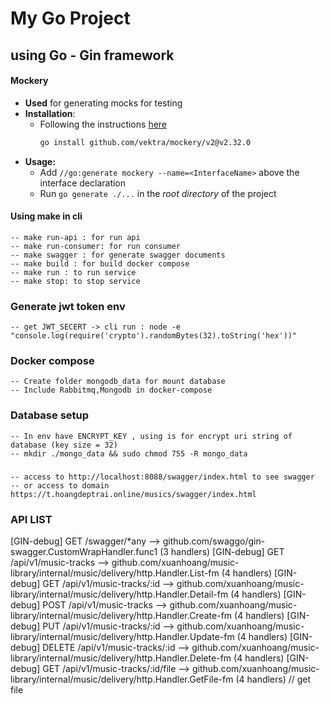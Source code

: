 # My Go Project 
## using Go - Gin framework

#### Mockery
- **Used** for generating mocks for testing
- **Installation**: 
  - Following the instructions [here](https://vektra.github.io/mockery/v2.32/installation/)
    ```bash
    go install github.com/vektra/mockery/v2@v2.32.0
    ```
- **Usage:**
  - Add `//go:generate mockery --name=<InterfaceName>` above the interface declaration
  - Run `go generate ./...` in the *root directory* of the project


#### Using make in cli 
    -- make run-api : for run api 
    -- make run-consumer: for run consumer
    -- make swagger : for generate swagger documents
    -- make build : for build docker compose
    -- make run : to run service
    -- make stop: to stop service
### Generate jwt token env
    -- get JWT_SECERT -> cli run : node -e "console.log(require('crypto').randomBytes(32).toString('hex'))" 

### Docker compose 
    -- Create folder mongodb_data for mount database
    -- Include Rabbitmq,Mongodb in docker-compose

### Database setup
    -- In env have ENCRYPT_KEY , using is for encrypt uri string of database (key size = 32)    
    -- mkdir ./mongo_data && sudo chmod 755 -R mongo_data

### 
    -- access to http://localhost:8088/swagger/index.html to see swagger
    -- or access to domain https://t.hoangdeptrai.online/musics/swagger/index.html



### API LIST 
[GIN-debug] GET    /swagger/*any             --> github.com/swaggo/gin-swagger.CustomWrapHandler.func1 (3 handlers)
[GIN-debug] GET    /api/v1/music-tracks      --> github.com/xuanhoang/music-library/internal/music/delivery/http.Handler.List-fm (4 handlers)
[GIN-debug] GET    /api/v1/music-tracks/:id  --> github.com/xuanhoang/music-library/internal/music/delivery/http.Handler.Detail-fm (4 handlers)
[GIN-debug] POST   /api/v1/music-tracks      --> github.com/xuanhoang/music-library/internal/music/delivery/http.Handler.Create-fm (4 handlers)
[GIN-debug] PUT    /api/v1/music-tracks/:id  --> github.com/xuanhoang/music-library/internal/music/delivery/http.Handler.Update-fm (4 handlers)
[GIN-debug] DELETE /api/v1/music-tracks/:id  --> github.com/xuanhoang/music-library/internal/music/delivery/http.Handler.Delete-fm (4 handlers)
[GIN-debug] GET    /api/v1/music-tracks/:id/file --> github.com/xuanhoang/music-library/internal/music/delivery/http.Handler.GetFile-fm (4 handlers) // get file

